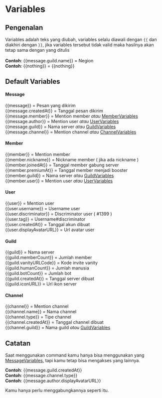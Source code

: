 # Variables

## Pengenalan

Variables adalah teks yang diubah, variables selalu diawali dengan `{{` dan diakhiri dengan `}}`, jika variables tersebut tidak valid maka hasilnya akan tetap sama dengan yang ditulis\
\
**Contoh**: \{{message.guild.name\}} = Negion\
**Contoh**: \{{nothing\}} = \{{nothing\}}

## Default Variables

#### Message

\{{message\}} = Pesan yang dikirim\
\{{message.createdAt\}} = Tanggal pesan dikirim\
\{{message.member\}} = Mention member _atau_ [MemberVariables](variables.md#member)\
\{{message.author\}} = Mention user _atau_ [UserVariables](variables.md#user)\
\{{message.guild\}} = Nama server _atau_ [GuildVariables](variables.md#undefined)\
\{{message.channel\}} = Mention channel _atau_ [ChannelVariables](variables.md#undefined)

#### Member

\{{member\}} = Mention member\
\{{member.nickname\}} = Nickname member ( jika ada nickname )\
\{{member.joinedAt\}} = Tanggal member gabung server\
\{{member.premiumAt\}} = Tanggal member menjadi booster\
\{{member.guild\}} = Nama server _atau_ [GuildVariables](variables.md#undefined)\
\{{member.user\}} = Mention user _atau_ [UserVariables](variables.md#user)

#### User

\{{user\}} = Mention user\
\{{user.username\}} = Username user\
\{{user.discriminator\}} = Discriminator user ( #1399 )\
\{{user.tag\}} = Username#discriminator\
\{{user.createdAt\}} = Tanggal akun dibuat\
\{{user.displayAvatarURL\}} = Url avatar user

#### Guild

\{{guild\}} = Nama server\
\{{guild.memberCount\}} = Jumlah member\
\{{guild.vanityURLCode\}} = Kode invite vanity\
\{{guild.humanCount\}} = Jumlah manusia\
\{{guild.botCount\}} = Jumlah bot\
\{{guild.createdAt\}} = Tanggal server dibuat\
\{{guild.iconURL\}} = Url ikon server

#### Channel

\{{channel\}} = Mention channel\
\{{channel.name\}} = Nama channel\
\{{channel.type\}} = Tipe channel\
\{{channel.createdAt\}} = Tanggal channel dibuat\
\{{channel.guild\}} = Nama guild _atau_ [GuildVariables](variables.md#guild)

## Catatan

Saat menggunakan command kamu hanya bisa menggunakan yang [MessageVariables](variables.md#message), tapi kamu tetap bisa mengakses yang lainnya.

**Contoh**: \{{message.guild.createdAt\}}\
**Contoh**: \{{message.channel.type\}}\
**Contoh**: \{{message.author.displayAvatarURL\}}

Kamu hanya perlu menggabungkannya seperti itu.
